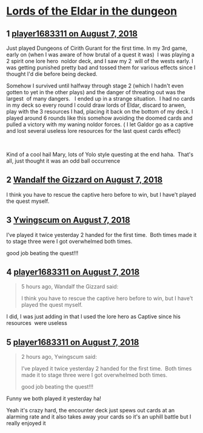 # [Lords of the Eldar in the dungeon](https://community.fantasyflightgames.com/topic/280549-lords-of-the-eldar-in-the-dungeon/)

## 1 [player1683311 on August 7, 2018](https://community.fantasyflightgames.com/topic/280549-lords-of-the-eldar-in-the-dungeon/?do=findComment&comment=3431948)

Just played Dungeons of Cirith Gurant for the first time. In my 3rd game, early on (when I was aware of how brutal of a quest it was)  I was playing a 2 spirit one lore hero  noldor deck, and I saw my 2  will of the wests early. I was getting punished pretty bad and tossed them for various effects since I thought I'd die before being decked.

Somehow I survived until halfway through stage 2 (which I hadn't even gotten to yet in the other plays) and the danger of threating out was the largest  of many dangers.   I ended up in a strange situation.  I had no cards in my deck so every round I could draw lords of Eldar, discard to arwen, play with the 3 resources I had, placing it back on the bottom of my deck. I played around 6 rounds like this somehow avoiding the doomed cards and pulled a victory with my waning noldor forces. ( I let Galdor go as a captive and lost several useless lore resources for the last quest cards effect)

 

Kind of a cool hail Mary, lots of Yolo style questing at the end haha.  That's all, just thought it was an odd ball occurrence 

## 2 [Wandalf the Gizzard on August 7, 2018](https://community.fantasyflightgames.com/topic/280549-lords-of-the-eldar-in-the-dungeon/?do=findComment&comment=3432088)

I think you have to rescue the captive hero before to win, but I have't played the quest myself.

## 3 [Ywingscum on August 7, 2018](https://community.fantasyflightgames.com/topic/280549-lords-of-the-eldar-in-the-dungeon/?do=findComment&comment=3432233)

I’ve played it twice yesterday 2 handed for the first time.  Both times made it to stage three were I got overwhelmed both times.

good job beating the quest!!!

## 4 [player1683311 on August 7, 2018](https://community.fantasyflightgames.com/topic/280549-lords-of-the-eldar-in-the-dungeon/?do=findComment&comment=3432511)

> 5 hours ago, Wandalf the Gizzard said:
> 
> I think you have to rescue the captive hero before to win, but I have't played the quest myself.

I did, I was just adding in that I used the lore hero as Captive since his resources  were useless 

## 5 [player1683311 on August 7, 2018](https://community.fantasyflightgames.com/topic/280549-lords-of-the-eldar-in-the-dungeon/?do=findComment&comment=3432514)

> 2 hours ago, Ywingscum said:
> 
> I’ve played it twice yesterday 2 handed for the first time.  Both times made it to stage three were I got overwhelmed both times.
> 
> good job beating the quest!!!

Funny we both played it yesterday ha!

Yeah it's crazy hard, the encounter deck just spews out cards at an alarming rate and it also takes away your cards so it's an uphill battle but I really enjoyed it

